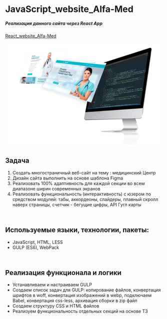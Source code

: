  
# JavaScript_website_Alfa-Med
##### Реализация данного сайта через React App
[React_website_Alfa-Med](https://github.com/AntonioMikhailov/React_website_Alfa-Med 'React_website_Alfa-Med')
&nbsp;

![alt text](https://github.com/AntonioMikhailov/AntonioMikhailov/blob/main/assets/alfa-js.png)
## Задача
 1.	Создать многостраничный веб-сайт на тему : медицинский Центр
2.	Дизайн сайта выполнить на основе шаблона Figma
3.	Реализовать 100% адаптивность для каждой секции во всем диапазоне ширин современных экранов
4.	Реализовать функциональность (интерактивность) с юзером по средством модулей: табы, аккордеоны, слайдеры, плавный скролл наверх страницы,  счетчик - бегущие цифры, API Гугл карты


&nbsp;
## Используемые языки, технологии, пакеты:
- JavaScript, HTML, LESS
- GULP (ES6), WebPack


&nbsp;
## Реализация функционала и логики
 
- Устанавливаем и настраиваем GULP
- Создаем список задач для GULP:  копирование файлов, конвертация шрифтов в woff, конвертация изображений в webp, подключаем Babel, конвертация css-less, архивация сборки в zip файл
- Создаем структуру CSS и HTML файлов
- Реализуем функциональность отдельных секций на основе ТЗ
